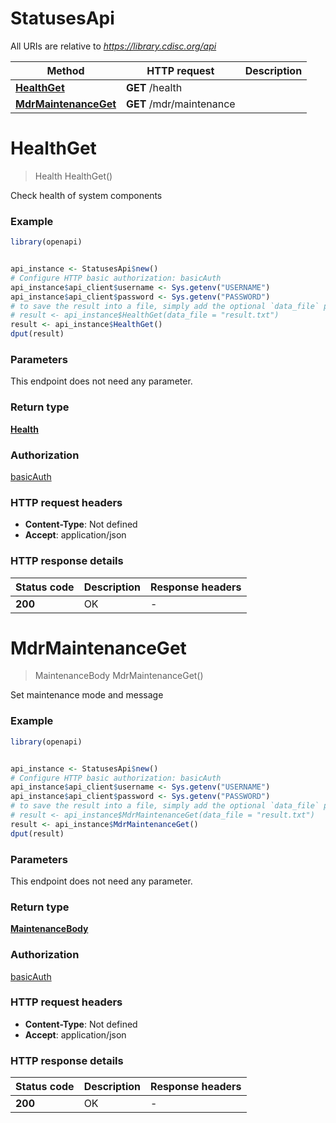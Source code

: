 # StatusesApi

All URIs are relative to *https://library.cdisc.org/api*

Method | HTTP request | Description
------------- | ------------- | -------------
[**HealthGet**](StatusesApi.md#HealthGet) | **GET** /health | 
[**MdrMaintenanceGet**](StatusesApi.md#MdrMaintenanceGet) | **GET** /mdr/maintenance | 


# **HealthGet**
> Health HealthGet()



Check health of system components

### Example
```R
library(openapi)


api_instance <- StatusesApi$new()
# Configure HTTP basic authorization: basicAuth
api_instance$api_client$username <- Sys.getenv("USERNAME")
api_instance$api_client$password <- Sys.getenv("PASSWORD")
# to save the result into a file, simply add the optional `data_file` parameter, e.g.
# result <- api_instance$HealthGet(data_file = "result.txt")
result <- api_instance$HealthGet()
dput(result)
```

### Parameters
This endpoint does not need any parameter.

### Return type

[**Health**](Health.md)

### Authorization

[basicAuth](../README.md#basicAuth)

### HTTP request headers

 - **Content-Type**: Not defined
 - **Accept**: application/json

### HTTP response details
| Status code | Description | Response headers |
|-------------|-------------|------------------|
| **200** | OK |  -  |

# **MdrMaintenanceGet**
> MaintenanceBody MdrMaintenanceGet()



Set maintenance mode and message

### Example
```R
library(openapi)


api_instance <- StatusesApi$new()
# Configure HTTP basic authorization: basicAuth
api_instance$api_client$username <- Sys.getenv("USERNAME")
api_instance$api_client$password <- Sys.getenv("PASSWORD")
# to save the result into a file, simply add the optional `data_file` parameter, e.g.
# result <- api_instance$MdrMaintenanceGet(data_file = "result.txt")
result <- api_instance$MdrMaintenanceGet()
dput(result)
```

### Parameters
This endpoint does not need any parameter.

### Return type

[**MaintenanceBody**](MaintenanceBody.md)

### Authorization

[basicAuth](../README.md#basicAuth)

### HTTP request headers

 - **Content-Type**: Not defined
 - **Accept**: application/json

### HTTP response details
| Status code | Description | Response headers |
|-------------|-------------|------------------|
| **200** | OK |  -  |

